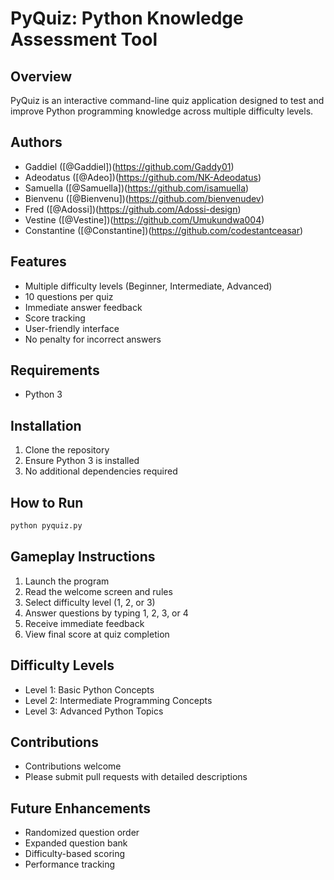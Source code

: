 # PyQuiz: Python Knowledge Assessment Tool

## Overview
PyQuiz is an interactive command-line quiz application designed to test and improve Python programming knowledge across multiple difficulty levels.

## Authors
- Gaddiel ([@Gaddiel])(https://github.com/Gaddy01)
- Adeodatus ([@Adeo])(https://github.com/NK-Adeodatus)
- Samuella ([@Samuella])(https://github.com/isamuella)
- Bienvenu ([@Bienvenu])(https://github.com/bienvenudev)
- Fred ([@Adossi])(https://github.com/Adossi-design)
- Vestine ([@Vestine])(https://github.com/Umukundwa004)
- Constantine ([@Constantine])(https://github.com/codestantceasar)

## Features
- Multiple difficulty levels (Beginner, Intermediate, Advanced)
- 10 questions per quiz
- Immediate answer feedback
- Score tracking
- User-friendly interface
- No penalty for incorrect answers

## Requirements
- Python 3

## Installation
1. Clone the repository
2. Ensure Python 3 is installed
3. No additional dependencies required

## How to Run
```bash
python pyquiz.py
```

## Gameplay Instructions
1. Launch the program
2. Read the welcome screen and rules
3. Select difficulty level (1, 2, or 3)
4. Answer questions by typing 1, 2, 3, or 4
5. Receive immediate feedback
6. View final score at quiz completion

## Difficulty Levels
- Level 1: Basic Python Concepts
- Level 2: Intermediate Programming Concepts
- Level 3: Advanced Python Topics

## Contributions
- Contributions welcome
- Please submit pull requests with detailed descriptions

## Future Enhancements
- Randomized question order
- Expanded question bank
- Difficulty-based scoring
- Performance tracking
